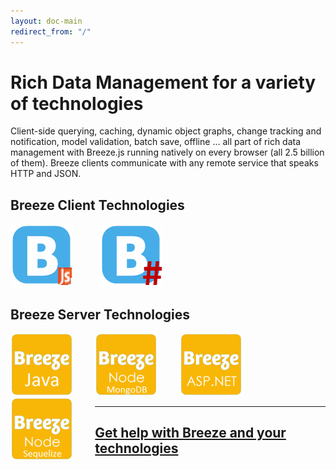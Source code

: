 ```yaml
---
layout: doc-main
redirect_from: "/" 
---
```

# Rich Data Management for a variety of technologies  

Client-side querying, caching, dynamic object graphs, change tracking and notification, model validation, batch save, offline ... all part of rich data management with Breeze.js running natively on every browser (all 2.5 billion of them).
Breeze clients communicate with any remote service that speaks HTTP and JSON.
 
## Breeze Client Technologies
<p>
   <a style="display:inline-block;float:left;margin-right:7%" href="/doc-js" title="BreezeJS">
   <img src="/images/logos/BreezeJsB.png" alt="BreezeJS" width="100">
   </a>&nbsp; 
   <a style="display:inline-block;margin-right:7%" href="/doc-cs" title="BreezeSharp">
   <img src="/images/logos/BreezeSharpB.png" alt="BreezeSharp" width="100">
   </a>&nbsp; 
</p>
 

## Breeze Server Technologies
<p>
  <a style="display:inline-block;margin-right:7%" href="/doc-net" title="ASP.NET">
  <img src="/images/logos/Breeze-aspnet.png" alt="ASP.NET" width="100">
  </a>&nbsp; 
  <a style="display:inline-block;float:left;margin-right:7%" href="/doc-java-hib" title="Java">
  <img src="/images/logos/Breeze-java.png" alt="Java" width="100">
  </a>&nbsp; 
  <a style="display:inline-block;float:left;margin-right:7%" href="/doc-node-mongodb" title="Node MongoDB">
  <img src="/images/logos/Breeze-mongodb.png" alt="Node MongoDB" width="100">
  </a>&nbsp; 
  <a style="display:inline-block;float:left;margin-right:7%"  href="/doc-node-sequelize" title="Node Sequelize">
  <img src="/images/logos/Breeze-sequelize.png" alt="Node Sequelize" width="100">
  </a>
</p>

<hr/>

<h2><a href="https://www.ideablade.com/services">Get help with Breeze and your technologies</a></h2>



